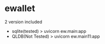# ewallet

2 version included
  - sqlite(tested)  > uvicorn ew.main:app
  - QLDB(Not Tested) > uvicorn ew.main11:app
